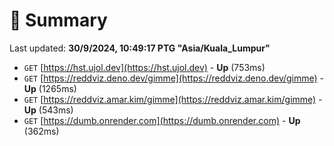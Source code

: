 # 📖 Summary
Last updated: **30/9/2024, 10:49:17 PTG "Asia/Kuala_Lumpur"**

- `GET` [https://hst.ujol.dev](https://hst.ujol.dev) - **Up** (753ms)
- `GET` [https://reddviz.deno.dev/gimme](https://reddviz.deno.dev/gimme) - **Up** (1265ms)
- `GET` [https://reddviz.amar.kim/gimme](https://reddviz.amar.kim/gimme) - **Up** (543ms)
- `GET` [https://dumb.onrender.com](https://dumb.onrender.com) - **Up** (362ms)
